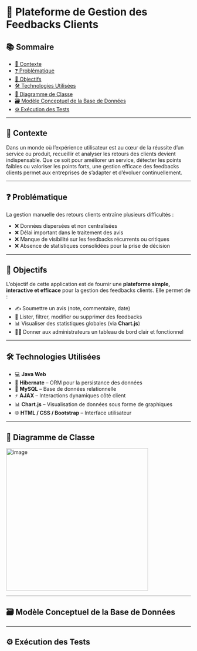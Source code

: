 

# 💬 Plateforme de Gestion des Feedbacks Clients

## 📚 Sommaire
- [📌 Contexte](#contexte)
- [❓ Problématique](#probl%C3%A9matique)
- [🎯 Objectifs](#objectifs)
- [🛠 Technologies Utilisées](#technologies-utilis%C3%A9es)
- [🧩 Diagramme de Classe](#diagramme-de-classe)
- [🗃️ Modèle Conceptuel de la Base de Données](#mod%C3%A8le-conceptuel-de-la-base-de-donn%C3%A9es)
- [⚙️ Exécution des Tests](#ex%C3%A9cution-des-tests)

---

## 📌 Contexte

Dans un monde où l’expérience utilisateur est au cœur de la réussite d’un service ou produit, recueillir et analyser les retours des clients devient indispensable. Que ce soit pour améliorer un service, détecter les points faibles ou valoriser les points forts, une gestion efficace des feedbacks clients permet aux entreprises de s’adapter et d’évoluer continuellement.

---

## ❓ Problématique

La gestion manuelle des retours clients entraîne plusieurs difficultés :

- ❌ Données dispersées et non centralisées
- ❌ Délai important dans le traitement des avis
- ❌ Manque de visibilité sur les feedbacks récurrents ou critiques
- ❌ Absence de statistiques consolidées pour la prise de décision

---

## 🎯 Objectifs

L’objectif de cette application est de fournir une **plateforme simple, interactive et efficace** pour la gestion des feedbacks clients. Elle permet de :

- ✍️ Soumettre un avis (note, commentaire, date)
- 🧾 Lister, filtrer, modifier ou supprimer des feedbacks
- 📊 Visualiser des statistiques globales (via **Chart.js**)
- 👩‍💼 Donner aux administrateurs un tableau de bord clair et fonctionnel

---

## 🛠 Technologies Utilisées

- 💻 **Java Web**
- 🧩 **Hibernate** – ORM pour la persistance des données
- 💾 **MySQL** – Base de données relationnelle
- ⚡ **AJAX** – Interactions dynamiques côté client
- 📊 **Chart.js** – Visualisation de données sous forme de graphiques
- 🌐 **HTML / CSS / Bootstrap** – Interface utilisateur

---

## 🧩 Diagramme de Classe

<img width="387" alt="image" src="https://github.com/user-attachments/assets/0b75eb4e-10f9-4317-adbd-fef363555a79" />


---

## 🗃️ Modèle Conceptuel de la Base de Données



---

## ⚙️ Exécution des Tests


